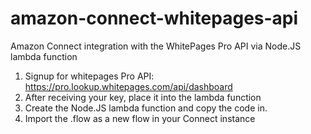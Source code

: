 # amazon-connect-whitepages-api
Amazon Connect integration with the WhitePages Pro API via Node.JS lambda function 

1. Signup for whitepages Pro API: https://pro.lookup.whitepages.com/api/dashboard
2. After receiving your key, place it into the lambda function 
3. Create the Node.JS lambda function and copy the code in. 
4. Import the .flow as a new flow in your Connect instance
